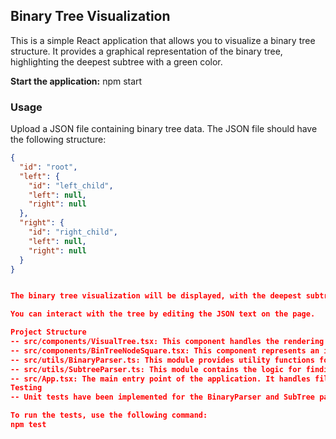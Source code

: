 ## Binary Tree Visualization

This is a simple React application that allows you to visualize a binary tree structure. It provides a graphical representation of the binary tree, highlighting the deepest subtree with a green color.

**Start the application:**
npm start


### Usage

Upload a JSON file containing binary tree data. The JSON file should have the following structure:

```json
{
  "id": "root",
  "left": {
    "id": "left_child",
    "left": null,
    "right": null
  },
  "right": {
    "id": "right_child",
    "left": null,
    "right": null
  }
}


The binary tree visualization will be displayed, with the deepest subtree highlighted in green.

You can interact with the tree by editing the JSON text on the page.

Project Structure
-- src/components/VisualTree.tsx: This component handles the rendering of the binary tree visualization. It uses the BinTreeNodeSquare component to render individual nodes and applies styling to highlight the deepest subtree.
-- src/components/BinTreeNodeSquare.tsx: This component represents an individual node in the binary tree. It receives the node data and level as props and renders a square element with the node value.
-- src/utils/BinaryParser.ts: This module provides utility functions for parsing and working with binary tree data. It includes the parseTree function for parsing JSON data into a binary tree structure.
-- src/utils/SubtreeParser.ts: This module contains the logic for finding the deepest subtree in a binary tree and marking the nodes as part of the subtree.
-- src/App.tsx: The main entry point of the application. It handles file uploads, manages the state, and renders the components.
Testing
-- Unit tests have been implemented for the BinaryParser and SubTree parser main logic methods.

To run the tests, use the following command:
npm test